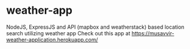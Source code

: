 # weather-app
NodeJS, ExpressJS and API (mapbox and weatherstack) based location search utilizing weather app 
Check out this app at https://musavvir-weather-application.herokuapp.com/
